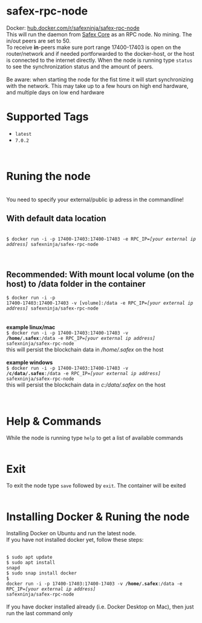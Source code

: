# safex-rpc-node
Docker: <a href="https://hub.docker.com/r/safexninja/safex-rpc-node">hub.docker.com/r/safexninja/safex-rpc-node</a><br>
This will run the daemon from <a href="https://github.com/safex/safexcore" target="_blank">Safex Core</a> as an RPC node. No mining. The in/out peers are set to 50.<br>
To receive <b>in</b>-peers make sure port range 17400-17403 is open on the router/network and if needed portforwarded to the docker-host, or the host is connected to the internet directly. When the node is running type <code>status</code> to see the synchronization status and the amount of peers.<br><br>
Be aware: when starting the node for the fist time it will start synchronizing with the network. This may take up to a few hours on high end hardware, and multiple days on low end hardware<br>

<h1>Supported Tags</h1>
<ul>
<li><code>latest</code></li>
<li><code>7.0.2</code></li>
</ul>
<br>
<h1>Runing the node</h1><br>
You need to specify your external/public ip adress in the commandline!
<br>
<h2>With default data location</h2><br>
<code>$ docker run -i -p 17400-17403:17400-17403 -e RPC_IP=<i>[your external ip address]</i> safexninja/safex-rpc-node</code>

<br><h2>Recommended: With mount local volume (on the host) to /data folder in the container</h2>
<code>$ docker run -i -p 17400-17403:17400-17403 -v [volume]:/data -e RPC_IP=<i>[your external ip address]</i> safexninja/safex-rpc-node</code><br><br><br>
<b>example linux/mac</b><br>
<code>$ docker run -i -p 17400-17403:17400-17403 -v <b>/home/.safex</b>:/data -e RPC_IP=<i>[your external ip address]</i> safexninja/safex-rpc-node</code><br>
this will persist the blockchain data in <i>/home/.safex</i> on the host<br><br>
<b>example windows</b><br>
<code>$ docker run -i -p 17400-17403:17400-17403 -v <b>/c/data/.safex</b>:/data -e RPC_IP=<i>[your external ip address]</i> safexninja/safex-rpc-node</code><br>
this will persist the blockchain data in <i>c:/data/.safex</i> on the host<br>

<br>
<h1>Help & Commands</h1>
While the node is running type <code>help</code> to get a list of available commands<br>
<br>

<h1>Exit</h1>
To exit the node type <code>save</code> followed by <code>exit</code>. The container will be exited<br>
<br>
<h1>Installing Docker & Runing the node</h1>
Installing Docker on Ubuntu and run the latest node.<br>
If you have not installed docker yet, follow these steps:<br><br>

<code>$ sudo apt update</code><br>
<code>$ sudo apt install snapd</code><br>
<code>$ sudo snap install docker</code><br>
<code>$ docker run -i -p 17400-17403:17400-17403 -v <b>/home/.safex</b>:/data -e RPC_IP=<i>[your external ip address]</i> safexninja/safex-rpc-node</code><br>
<br>
If you have docker installed already (i.e. Docker Desktop on Mac), then just run the last command only
